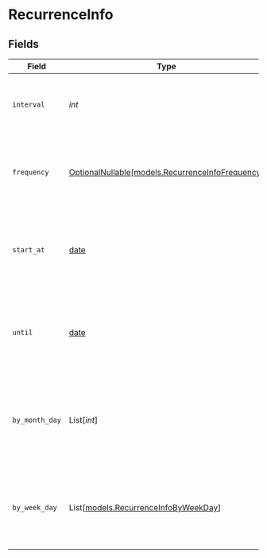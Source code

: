 # RecurrenceInfo


## Fields

| Field                                                                                    | Type                                                                                     | Required                                                                                 | Description                                                                              | Example                                                                                  |
| ---------------------------------------------------------------------------------------- | ---------------------------------------------------------------------------------------- | ---------------------------------------------------------------------------------------- | ---------------------------------------------------------------------------------------- | ---------------------------------------------------------------------------------------- |
| `interval`                                                                               | *int*                                                                                    | :heavy_check_mark:                                                                       | Interval                                                                                 | {<br/>"summary": "Sample interval",<br/>"value": 1<br/>}                                 |
| `frequency`                                                                              | [OptionalNullable[models.RecurrenceInfoFrequency]](../models/recurrenceinfofrequency.md) | :heavy_minus_sign:                                                                       | Frequency                                                                                | {<br/>"summary": "Sample frequency",<br/>"value": "daily"<br/>}                          |
| `start_at`                                                                               | [date](https://docs.python.org/3/library/datetime.html#date-objects)                     | :heavy_check_mark:                                                                       | Start At                                                                                 | {<br/>"summary": "Sample start date",<br/>"value": "2021-01-01"<br/>}                    |
| `until`                                                                                  | [date](https://docs.python.org/3/library/datetime.html#date-objects)                     | :heavy_minus_sign:                                                                       | Until                                                                                    | {<br/>"summary": "Sample until date",<br/>"value": "2021-01-01"<br/>}                    |
| `by_month_day`                                                                           | List[*int*]                                                                              | :heavy_minus_sign:                                                                       | By Month Day                                                                             | {<br/>"summary": "Sample month day",<br/>"value": [<br/>1<br/>]<br/>}                    |
| `by_week_day`                                                                            | List[[models.RecurrenceInfoByWeekDay](../models/recurrenceinfobyweekday.md)]             | :heavy_minus_sign:                                                                       | By Week Day                                                                              | {<br/>"summary": "Sample week day",<br/>"value": [<br/>"mo"<br/>]<br/>}                  |